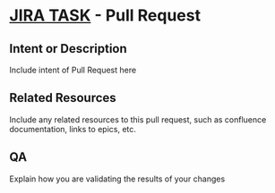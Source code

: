 # [JIRA TASK](https://redventures.atlassian.net/browse/FMT-REPLACE) - Pull Request

## Intent or Description
Include intent of Pull Request here

## Related Resources
Include any related resources to this pull request, such as confluence documentation, links to epics, etc.

## QA
Explain how you are validating the results of your changes

